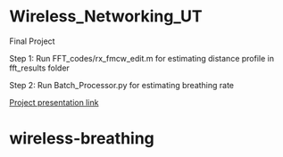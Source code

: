 # Wireless_Networking_UT

Final Project

Step 1: Run FFT_codes/rx_fmcw_edit.m for estimating distance profile in fft_results folder

Step 2: Run Batch_Processor.py for estimating breathing rate  

[Project presentation link](https://docs.google.com/presentation/d/1SSXWiXscbd6ooEFFHQPJhhh4ALgsxqE2F8YMU87_43k/edit?usp=sharing) 
# wireless-breathing
